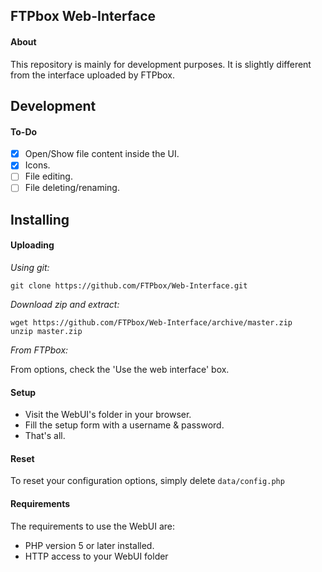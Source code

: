 FTPbox Web-Interface
--------------

#### About

This repository is mainly for development purposes. It is slightly different from the interface uploaded by FTPbox.


Development
--------------

#### To-Do

- [x] Open/Show file content inside the UI.
- [x] Icons.
- [ ] File editing.
- [ ] File deleting/renaming.

Installing
--------------

#### Uploading

*Using git:*

```
git clone https://github.com/FTPbox/Web-Interface.git
```

*Download zip and extract:*

```
wget https://github.com/FTPbox/Web-Interface/archive/master.zip
unzip master.zip
```

*From FTPbox:*

From options, check the 'Use the web interface' box.

#### Setup

- Visit the WebUI's folder in your browser.
- Fill the setup form with a username & password.
- That's all.

#### Reset

To reset your configuration options, simply delete `data/config.php`

#### Requirements

The requirements to use the WebUI are:

- PHP version 5 or later installed.
- HTTP access to your WebUI folder